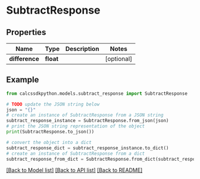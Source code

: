 # SubtractResponse


## Properties

Name | Type | Description | Notes
------------ | ------------- | ------------- | -------------
**difference** | **float** |  | [optional] 

## Example

```python
from calcssdkpython.models.subtract_response import SubtractResponse

# TODO update the JSON string below
json = "{}"
# create an instance of SubtractResponse from a JSON string
subtract_response_instance = SubtractResponse.from_json(json)
# print the JSON string representation of the object
print(SubtractResponse.to_json())

# convert the object into a dict
subtract_response_dict = subtract_response_instance.to_dict()
# create an instance of SubtractResponse from a dict
subtract_response_from_dict = SubtractResponse.from_dict(subtract_response_dict)
```
[[Back to Model list]](../README.md#documentation-for-models) [[Back to API list]](../README.md#documentation-for-api-endpoints) [[Back to README]](../README.md)


